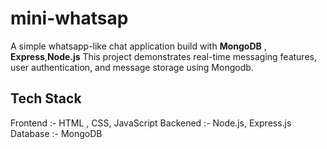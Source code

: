 # mini-whatsap

A simple whatsapp-like chat application build with **MongoDB** , **Express**,**Node.js** 
This project demonstrates real-time messaging features, user authentication, and message storage 
using Mongodb.

## Tech Stack
Frontend :- HTML , CSS, JavaScript
Backened :- Node.js, Express.js
Database :- MongoDB

